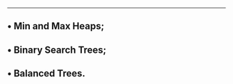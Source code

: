 -------------------------------------------------------------
• Min and Max Heaps;
-------------------------------------------------------
• Binary Search Trees;
--------------------------------------------------------
• Balanced Trees.
------------------------------------------------
